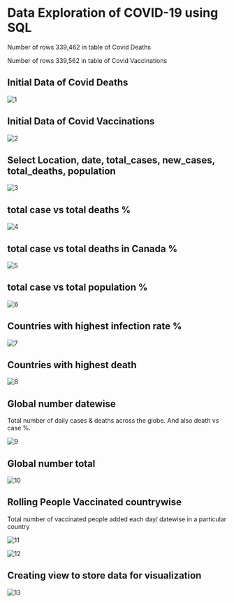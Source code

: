 # Data Exploration of COVID-19 using SQL

Number of rows 339,462 in table of Covid Deaths

Number of rows 339,562 in table of Covid Vaccinations


## Initial Data of Covid Deaths

![1](https://github.com/rzn-git/SQL_Portfolio_DataExploration/assets/64501583/5432dbcd-869a-4a0c-bdb1-6bf45f73c117)

## Initial Data of Covid Vaccinations

![2](https://github.com/rzn-git/SQL_Portfolio_DataExploration/assets/64501583/fb8cb752-f238-417c-a83f-7045e20a9965)

## Select Location, date, total_cases, new_cases, total_deaths, population

![3](https://github.com/rzn-git/SQL_Portfolio_DataExploration/assets/64501583/4b1c1f66-81fb-49b2-8106-a9667df49d07)


## total case vs total deaths %

![4](https://github.com/rzn-git/SQL_Portfolio_DataExploration/assets/64501583/85cd97c1-701a-43d4-94ce-131d8ebbb809)

## total case vs total deaths in Canada %

![5](https://github.com/rzn-git/SQL_Portfolio_DataExploration/assets/64501583/575272b3-2dae-4d60-a9cb-830beea7e051)


## total case vs total population %

![6](https://github.com/rzn-git/SQL_Portfolio_DataExploration/assets/64501583/92e03042-88fc-4d8e-a21d-29cc6d02e0b9)


## Countries with highest infection rate %

![7](https://github.com/rzn-git/SQL_Portfolio_DataExploration/assets/64501583/8dd6a8c2-7413-4025-a15a-327cb2cefd52)


## Countries with highest death 


![8](https://github.com/rzn-git/SQL_Portfolio_DataExploration/assets/64501583/b06ecf56-0787-4637-b9a3-7595be2d1337)


## Global number datewise 

Total number of daily cases & deaths across the globe. And also death vs case %. 

![9](https://github.com/rzn-git/SQL_Portfolio_DataExploration/assets/64501583/b96f2840-4be4-453f-8c8b-9ed41d183699)


## Global number total

![10](https://github.com/rzn-git/SQL_Portfolio_DataExploration/assets/64501583/908ebc36-2f0b-423f-becf-c78957425523)


## Rolling People Vaccinated countrywise

Total number of vaccinated people added each day/ datewise in a particular country 

![11](https://github.com/rzn-git/SQL_Portfolio_DataExploration/assets/64501583/cb933aaf-fde9-417b-b23b-dd89a7b0f179)


![12](https://github.com/rzn-git/SQL_Portfolio_DataExploration/assets/64501583/218548fc-e11b-456f-9566-a2cea2fa2a53)


## Creating view to store data for visualization

![13](https://github.com/rzn-git/SQL_Portfolio_DataExploration/assets/64501583/1ebf2565-1f2f-4e66-b570-badc5904695e)













